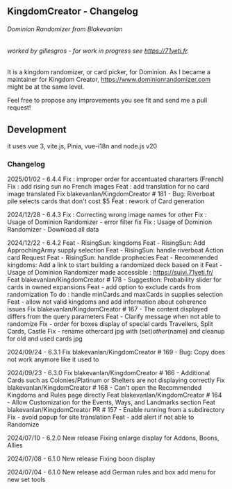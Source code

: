 ## KingdomCreator - Changelog
###### Dominion Randomizer from Blakevanlan
###### worked by gillesgros - for work in progress see https://71yeti.fr.


It is a kingdom randomizer, or card picker, for Dominion.
As I became a maintainer for Kingdom Creator, https://www.dominionrandomizer.com might be at the same level.

Feel free to propose any improvements you see fit and send me a pull request!

## Development
it uses vue 3, vite.js, Pinia, vue-i18n and node.js v20

### Changelog
2025/01/02 - 6.4.4
  Fix : improper order for accentuated chararters (French)
  Fix : add rising sun no French images
  Feat : add translation for no card image translated
  Fix blakevanlan/KingdomCreator # 181 - Bug: Riverboat pile selects cards that don't cost $5
  Feat : rework of Card generation

2024/12/28 - 6.4.3
  Fix : Correcting wrong image names for other
  Fix : Usage of Dominion Randomizer - error filter fix
  Fix : Usage of Dominion Randomizer - Download all data

2024/12/22 - 6.4.2
  Feat - RisingSun: kingdoms
  Feat - RisingSun: Add ApprochingArmy supply selection
  Feat - RisingSun: handle riverboat Action card Request
  Feat - RisingSun: handlde prophecies
  Feat - Recommended kingdoms: Add a link to start building a randomized deck based on it
  Feat - Usage of Dominion Randomizer made accessible : https://suivi.71yeti.fr/
  Feat blakevanlan/KingdomCreator # 178 - Suggestion: Probability slider for cards in owned expansions
  Feat - add option to exclude cards from randomization
    To do : handle minCards and maxCards in supplies selection
  Feat - allow not valid kingdoms and add information about coherence issues
  Fix blakevanlan/KingdomCreator # 167 - The content displayed differs from the query parameters
  Feat - Clarify message when not able to randomize
  Fix - order for boxes display of special cards 
      Travellers, Split Cards, Castle
  Fix - rename othercard jpg with (set)_other_(name)
      and cleanup for old and used cards jpg

2024/09/24 - 6.3.1
  Fix blakevanlan/KingdomCreator # 169 - Bug: Copy does not work anymore like it used to
  
2024/09/23 - 6.3.0
  Fix blakevanlan/KingdomCreator # 166 - Additional Cards such as Colonies/Platinum or Shelters are not displaying correctly
  Fix blakevanlan/KingdomCreator # 168 - Can't open the Recommended Kingdoms and Rules page directly
  Feat blakevanlan/KingdomCreator # 164 - Allow Customization for the Events, Ways, and Landmarks section
  Feat blakevanlan/KingdomCreator PR # 157 - Enable running from a subdirectory
  Fix - avoid popup for site translation
  Feat - add alert if not able to Randomize

2024/07/10 - 6.2.0
New release
  Fixing enlarge display for Addons, Boons, Allies

2024/07/08 - 6.1.0
New release
  Fixing boon display

2024/07/04 - 6.1.0
New release
  add German rules and box
  add menu for new set tools


